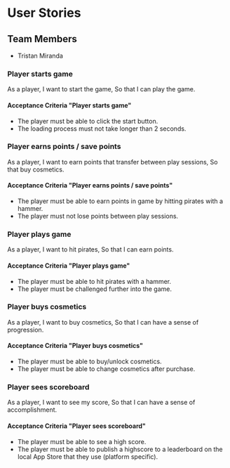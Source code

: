 # User Stories

## Team Members

- Tristan Miranda

### Player starts game

As a player,
I want to start the game,
So that I can play the game.

#### Acceptance Criteria "Player starts game"

- The player must be able to click the start button.
- The loading process must not take longer than 2 seconds.

### Player earns points / save points

As a player,
I want to earn points that transfer between play sessions,
So that buy cosmetics.

#### Acceptance Criteria "Player earns points / save points"

- The player must be able to earn points in game by hitting pirates with a hammer.
- The player must not lose points between play sessions.

### Player plays game

As a player,
I want to hit pirates,
So that I can earn points.

#### Acceptance Criteria "Player plays game"

- The player must be able to hit pirates with a hammer.
- The player must be challenged further into the game.

### Player buys cosmetics

As a player,
I want to buy cosmetics,
So that I can have a sense of progression.

#### Acceptance Criteria "Player buys cosmetics"

- The player must be able to buy/unlock cosmetics.
- The player must be able to change cosmetics after purchase.

### Player sees scoreboard

As a player,
I want to see my score,
So that I can have a sense of accomplishment.

#### Acceptance Criteria "Player sees scoreboard"

- The player must be able to see a high score.
- The player must be able to publish a highscore to a leaderboard on the local App Store that they use (platform specific).
